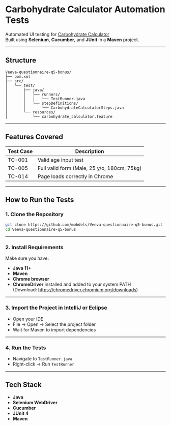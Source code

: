 
# Carbohydrate Calculator Automation Tests

Automated UI testing for [Carbohydrate Calculator](https://www.calculator.net/carbohydrate-calculator.html)  
Built using **Selenium**, **Cucumber**, and **JUnit** in a **Maven** project.

---

## Structure

```
Veeva-questionnaire-q5-bonus/
├── pom.xml
├── src/
│   └── test/
│       ├── java/
│       │   ├── runners/
│       │   │   └── TestRunner.java
│       │   └── stepDefinitions/
│       │       └── CarbohydrateCalculatorSteps.java
│       └── resources/
│           └── carbohydrate_calculator.feature
```

---

## Features Covered

| Test Case | Description |
|-----------|-------------|
| TC-001 | Valid age input test |
| TC-005 | Full valid form (Male, 25 y/o, 180cm, 75kg) |
| TC-014 | Page loads correctly in Chrome |

---

## How to Run the Tests

### 1. Clone the Repository

```bash
git clone https://github.com/mohdels/Veeva-questionnaire-q5-bonus.git
cd Veeva-questionnaire-q5-bonus
```

---

### 2. Install Requirements

Make sure you have:
- **Java 11+**
- **Maven**
- **Chrome browser**
- **ChromeDriver** installed and added to your system PATH  
  (Download: https://chromedriver.chromium.org/downloads)

---

### 3. Import the Project in IntelliJ or Eclipse

- Open your IDE
- File → Open → Select the project folder
- Wait for Maven to import dependencies

---

### 4. Run the Tests
- Navigate to `TestRunner.java`
- Right-click → Run `TestRunner`

---

## Tech Stack

- **Java**
- **Selenium WebDriver**
- **Cucumber**
- **JUnit 4**
- **Maven**
